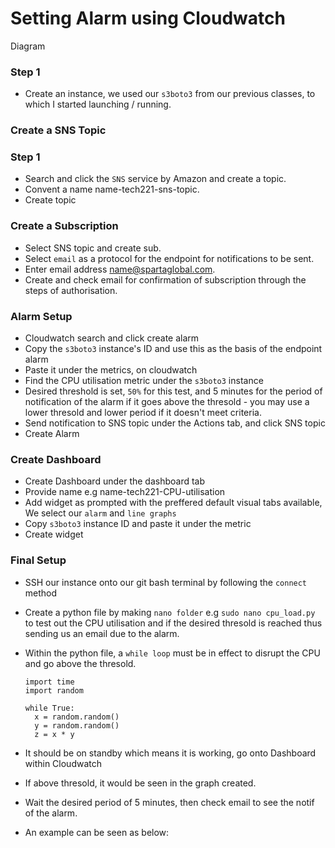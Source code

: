 <h1>Setting Alarm using Cloudwatch</h1>


Diagram 

<h3>Step 1</h3>

- Create an instance, we used our `s3boto3` from our previous classes, to which I started launching / running. 

<h3>Create a SNS Topic</h3>

<h3>Step 1</h3>

- Search and click the `SNS` service by Amazon and create a topic.
- Convent a name name-tech221-sns-topic.
- Create topic

<h3>Create a Subscription</h3>

- Select SNS topic and create sub.
- Select `email` as a protocol for the endpoint for notifications to be sent.
- Enter email address name@spartaglobal.com.
- Create and check email for confirmation of subscription through the steps of authorisation.

<h3>Alarm Setup</h3>

- Cloudwatch search and click create alarm
- Copy the `s3boto3` instance's ID and use this as the basis of the endpoint alarm
- Paste it under the metrics, on cloudwatch
- Find the CPU utilisation metric under the `s3boto3` instance 
- Desired threshold is set, `50%` for this test, and 5 minutes for the period of notification of the alarm if it goes above the thresold - you may use a 
lower thresold and lower period if it doesn't meet criteria.
- Send notification to SNS topic under the Actions tab, and click SNS topic
- Create Alarm

<h3>Create Dashboard </h3>

- Create Dashboard under the dashboard tab
- Provide name e.g name-tech221-CPU-utilisation
- Add widget as prompted with the preffered default visual tabs available, We select our `alarm` and `line graphs`
- Copy `s3boto3` instance ID and paste it under the metric
- Create widget

<h3>Final Setup</h3>

- SSH our instance onto our git bash terminal by following the `connect` method
- Create a python file by making `nano folder` e.g `sudo nano cpu_load.py` to test out the CPU utilisation and if the desired thresold is reached thus sending us an email due to the alarm.
- Within the python file, a `while loop` must be in effect to disrupt the CPU and go above the thresold.

      import time
      import random
      
      while True:     
        x = random.random()     
        y = random.random()     
        z = x * y

- It should be on standby which means it is working, go onto Dashboard within Cloudwatch
- If above thresold, it would be seen in the graph created.
- Wait the desired period of 5 minutes, then check email to see the notif of the alarm.
- An example can be seen as below:

